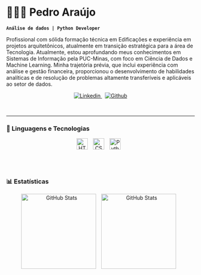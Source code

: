 # 👩🏻‍💻 Pedro Araújo

**`Análise de dados | Python Developer`**

Profissional com sólida formação técnica em Edificações e experiência em projetos arquitetônicos, atualmente em transição estratégica para a área de Tecnologia. Atualmente, estou aprofundando meus conhecimentos em Sistemas de Informação pela PUC-Minas, com foco em Ciência de Dados e Machine Learning. Minha trajetória prévia, que inclui experiência com análise e gestão financeira, proporcionou o desenvolvimento de habilidades analíticas e de resolução de problemas altamente transferíveis e aplicáveis ao setor de dados.
<p align="center">
    <a href="https://www.linkedin.com/in/pedro-araújo-136397173">
        <img alt="Linkedin" title="Linkedin" src="https://img.shields.io/badge/LinkedIn-0077B5?style=for-the-badge&logo=linkedin&logoColor=white"/>
    </a>
    &nbsp;
    <a href="https://github.com/Pedroaraujogf?tab=repositories">
        <img alt="Github" title="Github" src="https://img.shields.io/badge/GitHub-181717?style=for-the-badge&logo=github&logoColor=white"/>
    </a>
</p>
<br/>

---

### 🤖 Linguagens e Tecnologias

<p align="center">
    <img alt="HTML" title="HTML" width="30px" style="padding-right: 10px;" src="https://cdn.jsdelivr.net/gh/devicons/devicon@latest/icons/html5/html5-original.svg"/>
    <img alt="CSS" title="CSS" width="30px" style="padding-right: 10px;" src="https://cdn.jsdelivr.net/gh/devicons/devicon@latest/icons/css3/css3-original.svg"/>
    <img alt="Python" title="Python" width="30px" style="padding-right: 10px;" src="https://cdn.jsdelivr.net/gh/devicons/devicon@latest/icons/python/python-original.svg"/>
</p>

<br/><br/>

### 📊 Estatísticas

<p align="center">
    <img alt="GitHub Stats" height="200" style="padding-right: 10px;" src="https://github-readme-stats.vercel.app/api?username=Pedroaraujogf&show_icons=true&theme=tokyonight&include_all_commits=true&locale=pt-br"/>
    <img alt="GitHub Stats" height="200" style="padding-right: 10px;" src="https://github-readme-stats.vercel.app/api/top-langs/?username=Pedroaraujogf&theme=tokyonight&layout=compact&custom_title=Tecnologias&langs_count=7"/>
</p>
